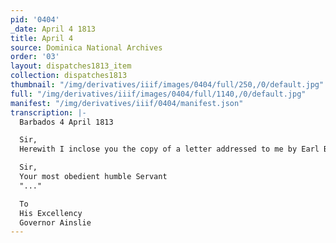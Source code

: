 ```yaml
---
pid: '0404'
_date: April 4 1813
title: April 4
source: Dominica National Archives
order: '03'
layout: dispatches1813_item
collection: dispatches1813
thumbnail: "/img/derivatives/iiif/images/0404/full/250,/0/default.jpg"
full: "/img/derivatives/iiif/images/0404/full/1140,/0/default.jpg"
manifest: "/img/derivatives/iiif/0404/manifest.json"
transcription: |-
  Barbados 4 April 1813

  Sir,
  Herewith I inclose you the copy of a letter addressed to me by Earl Bathurst upon the 16th of February last numbered 19, for Your Information and Guidance, and have the honor to be

  Sir,
  Your most obedient humble Servant
  "..."

  To
  His Excellency
  Governor Ainslie
---
```

